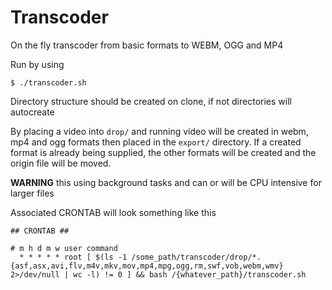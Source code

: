 Transcoder
==========

On the fly transcoder from basic formats to WEBM, OGG and MP4


Run by using 

```
$ ./transcoder.sh
```

Directory structure should be created on clone, if not directories will autocreate

By placing a video into `drop/` and running video will be created in webm, mp4 and 
ogg formats then placed in the `export/` directory. If a created format is already
being supplied, the other formats will be created and the origin file will be moved.

__WARNING__ this using background tasks and can or will be CPU intensive for larger files

Associated CRONTAB will look something like this

```
## CRONTAB ##

# m h d m w user command
  * * * * * root [ $(ls -1 /some_path/transcoder/drop/*.{asf,asx,avi,flv,m4v,mkv,mov,mp4,mpg,ogg,rm,swf,vob,webm,wmv} 2>/dev/null | wc -l) != 0 ] && bash /{whatever_path}/transcoder.sh
```

